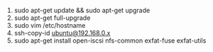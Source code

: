 1. sudo apt-get update && sudo apt-get upgrade
2. sudo apt-get full-upgrade
3. sudo vim /etc/hostname
4. ssh-copy-id ubuntu@192.168.0.x
5. sudo apt-get install open-iscsi nfs-common exfat-fuse exfat-utils
